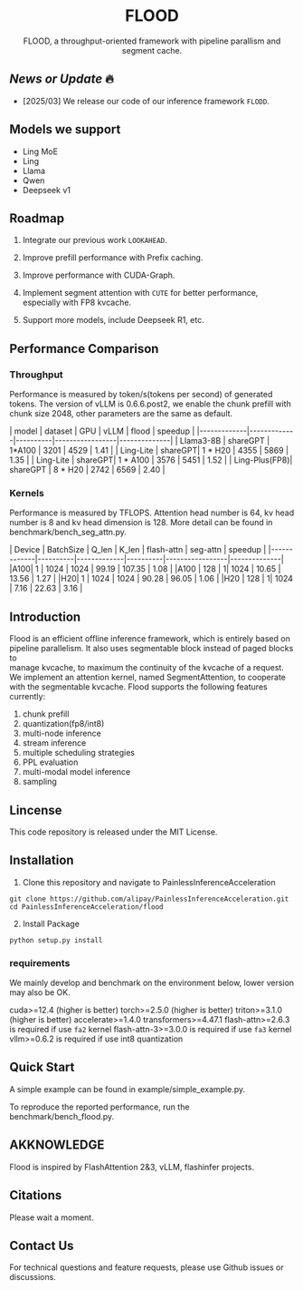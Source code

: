

<h1 align="center">FLOOD</h1>


  
<p align="center">
   FLOOD, a throughput-oriented framework with pipeline parallism and segment cache.
</p>


## *News or Update* 🔥

- [2025/03] We release our code of our inference framework `FLODD`.



## Models we support 

- Ling MoE
- Ling
- Llama
- Qwen
- Deepseek v1

## Roadmap

1. Integrate our previous work `LOOKAHEAD`. 

2. Improve prefill performance with Prefix caching.

3. Improve performance with CUDA-Graph.

4. Implement segment attention with `CUTE` for better performance, especially with FP8 kvcache.

5. Support more models, include Deepseek R1, etc.


## Performance Comparison


### Throughput

Performance is measured by token/s(tokens per second) of generated tokens. The version of vLLM is 0.6.6.post2, we enable the chunk prefill with chunk size 2048, other parameters are the same as default.


| model    | dataset     | GPU      | vLLM | flood    | speedup |
|-------------|-------------|----------|-----------------|--------------|
| Llama3-8B   | shareGPT  | 1*A100 |     3201    | 4529 | 1.41 |
| Ling-Lite | shareGPT|  1 * H20  |  4355 | 5869 | 1.35 |
| Ling-Lite | shareGPT|  1 * A100 | 3576 | 5451 | 1.52 |
| Ling-Plus(FP8)| shareGPT | 8 * H20 | 2742 | 6569 | 2.40 |

### Kernels

Performance is measured by TFLOPS. Attention head number is 64, kv head number is 8 and kv head dimension is 128. More detail can be found in benchmark/bench_seg_attn.py.

| Device | BatchSize   |  Q_len    | K_len      | flash-attn | seg-attn    | speedup |
|-------------|----------|-------------|----------|-----------------|--------------|
|A100|  1  | 1024  | 1024 |     99.19    | 107.35 | 1.08 |
|A100 | 128 | 1|  1024  |  10.65 | 13.56  | 1.27 |
|H20|  1  | 1024  | 1024 |   90.28      | 96.05 | 1.06 |
|H20 | 128 | 1|  1024  | 7.16  |  22.63 | 3.16 |

## Introduction

Flood is an efficient offline inference framework, which is entirely based on pipeline parallelism. It also uses segmentable block instead of paged blocks to  
manage kvcache, to maximum the continuity of the kvcache of a request. 
We implement an attention kernel, named SegmentAttention, to cooperate with the segmentable kvcache. Flood supports the following features currently:
1. chunk prefill
2. quantization(fp8/int8)
3. multi-node inference 
4. stream inference 
5. multiple scheduling strategies
6. PPL evaluation
7. multi-modal model inference
8. sampling



## Lincense

This code repository is released under the MIT License.

## Installation

1. Clone this repository and navigate to PainlessInferenceAcceleration
```
git clone https://github.com/alipay/PainlessInferenceAcceleration.git
cd PainlessInferenceAcceleration/flood
```
2. Install Package
```
python setup.py install
```

### requirements 

We mainly develop and benchmark on the environment below, lower version may also be OK.

cuda>=12.4 (higher is better)
torch>=2.5.0 (higher is better)
triton>=3.1.0 (higher is better) 
accelerate>=1.4.0
transformers>=4.47.1
flash-attn>=2.6.3 is required if use `fa2` kernel 
flash-attn-3>=3.0.0 is required if use `fa3` kernel
vllm>=0.6.2 is required if use int8 quantization



## Quick Start

A simple example can be found in example/simple_example.py.

To reproduce the reported performance, run the benchmark/bench_flood.py.


## AKKNOWLEDGE

Flood is inspired by FlashAttention 2&3, vLLM, flashinfer projects.


## Citations

Please wait a moment.

## Contact Us
For technical questions and feature requests, please use Github issues or discussions.

